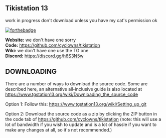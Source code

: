 ## Tikistation 13
work in progress don't download unless you have my cat's permission ok

[![forthebadge](http://forthebadge.com/images/badges/mom-made-pizza-rolls.svg)](http://forthebadge.com)

**Website:** we don't have one sorry <BR>
**Code:** https://github.com/cyclowns/tikistation <BR>
**Wiki:** we don't have one use the TG one <BR>
**Discord:** https://discord.gg/h6S3N5w <BR>


## DOWNLOADING

There are a number of ways to download the source code. Some are described here, an alternative all-inclusive guide is also located at https://www.tgstation13.org/wiki/Downloading_the_source_code

Option 1:
Follow this: https://www.tgstation13.org/wiki/Setting_up_git

Option 2: Download the source code as a zip by clicking the ZIP button in the
code tab of https://github.com/cyclowns/tikistation
(note: this will use a lot of bandwidth if you wish to update and is a lot of
hassle if you want to make any changes at all, so it's not recommended.)
